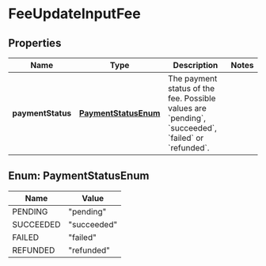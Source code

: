 

# FeeUpdateInputFee


## Properties

| Name | Type | Description | Notes |
|------------ | ------------- | ------------- | -------------|
|**paymentStatus** | [**PaymentStatusEnum**](#PaymentStatusEnum) | The payment status of the fee. Possible values are &#x60;pending&#x60;, &#x60;succeeded&#x60;, &#x60;failed&#x60; or &#x60;refunded&#x60;. |  |



## Enum: PaymentStatusEnum

| Name | Value |
|---- | -----|
| PENDING | &quot;pending&quot; |
| SUCCEEDED | &quot;succeeded&quot; |
| FAILED | &quot;failed&quot; |
| REFUNDED | &quot;refunded&quot; |



